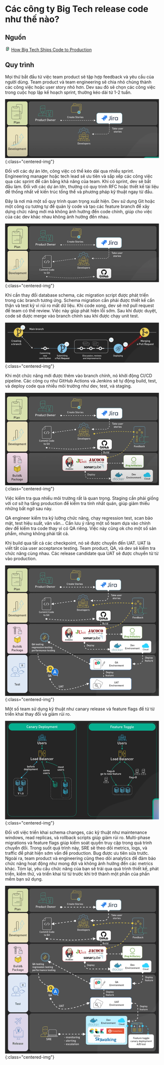 # Các công ty Big Tech release code như thế nào?

## Nguồn

<img src="../../assets/images/bytebytego.png" width="16" height="16"/> [How Big Tech Ships Code to Production](https://www.youtube.com/watch?v=xSPA2yBgDgA)

## Quy trình

Mọi thứ bắt đầu từ việc team product sẽ tập hợp feedback và yêu cầu của người dùng. Team product và team engineering sẽ chia nhỏ chúng thành các công việc hoặc user story nhỏ hơn. Dev sau đó sẽ chọn các công việc trong cuộc họp lập kế hoạch sprint, thường kéo dài từ 1-2 tuần. 

![](../assets/ByteByteGo/big-tech-releases-code/figure1.png){:class="centered-img"}

Đối với các dự án lớn, công việc có thể kéo dài qua nhiều sprint. Engineering manager hoặc tech lead sẽ ưu tiên và sắp xếp các công việc qua các sprint để cân bằng khả năng của team. Khi có sprint, dev sẽ bắt đầu làm. Đối với các dự án lớn, thường có quy trình RFC hoặc thiết kế tài liệu để thống nhất về kiến trúc tổng thể và phương pháp kỹ thuật ngay từ đầu. 

Đây là nơi mà một số quy trình quan trọng xuất hiện. Dev sử dụng Git hoặc một công cụ tương tự để quản lý code và tạo các feature branch để xây dựng chức năng mới mà không ảnh hưởng đến code chính, giúp cho việc của các dev khác nhau không ảnh hưởng đến nhau. 

![](../assets/ByteByteGo/big-tech-releases-code/figure2.png){:class="centered-img"}

Khi cần thay đổi database schema, các migration script được phát triển trong các branch tương ứng. Schema migration cần phải được thiết kế cẩn thận và test kỹ vì rủi ro mất dữ liệu. Khi code xong, dev sẽ mở pull request để team có thể review. Việc này giúp phát hiện lỗi sớm. Sau khi được duyệt, code sẽ được merge vào branch chính sau khi được chạy unit test. 

![](../assets/ByteByteGo/big-tech-releases-code/figure3.png){:class="centered-img"}

Khi một chức năng mới được thêm vào branch chính, nó khởi động CI/CD pipeline. Các công cụ như GitHub Actions và Jenkins sẽ tự động build, test, và deploy code qua nhiều môi trường như dev, test, và staging. 

![](../assets/ByteByteGo/big-tech-releases-code/figure4.png){:class="centered-img"}

Việc kiểm tra qua nhiều môi trường rất là quan trọng. Staging cần phải giống với cơ sở hạ tầng production để kiểm tra tính nhất quán, giúp giảm thiểu những bất ngờ sau này. 

QA engineer kiểm tra kỹ lưỡng chức năng, chạy regression test, scan bảo mật, test hiệu suất, vân vân... Cần lưu ý rằng một số team dựa vào chính dev để kiểm tra code thay vì có QA riêng. Việc này cũng ok cho một số sản phẩm, nhưng không phải tất cả. 

Khi build qua tất cả các checkpoint, nó sẽ được chuyển đến UAT. UAT là viết tắt của user acceptance testing. Team product, QA, và dev sẽ kiểm tra chức năng cùng nhau. Các release candidate qua UAT sẽ được chuyển từ từ vào production. 

![](../assets/ByteByteGo/big-tech-releases-code/figure5.png){:class="centered-img"}

Một số team sử dụng kỹ thuật như canary release và feature flags để từ từ triển khai thay đổi và giảm rủi ro. 

![](../assets/ByteByteGo/big-tech-releases-code/figure6.png){:class="centered-img"}

Đối với việc triển khai schema changes, các kỹ thuật như maintenance windows, read replicas, và rollback scripts giúp giảm rủi ro. Multi-phase migrations và feature flags giúp kiểm soát quyền truy cập trong quá trình chuyển đổi. Trong suốt quá trình này, SRE sẽ theo dõi metrics, logs, và traffic để phát hiện sớm vấn đề production. Bug được ưu tiên sửa trước. Ngoài ra, team product và engineering cũng theo dõi analytics để đảm bảo chức năng hoạt động như mong đợi và không ảnh hưởng đến các metrics khác. Tóm lại, yêu cầu chức năng của bạn sẽ trải qua quá trình thiết kế, phát triển, kiểm thử, và triển khai từ từ trước khi trở thành một phần của phần mềm bạn sử dụng.

![](../assets/ByteByteGo/big-tech-releases-code/figure7.png){:class="centered-img"}
